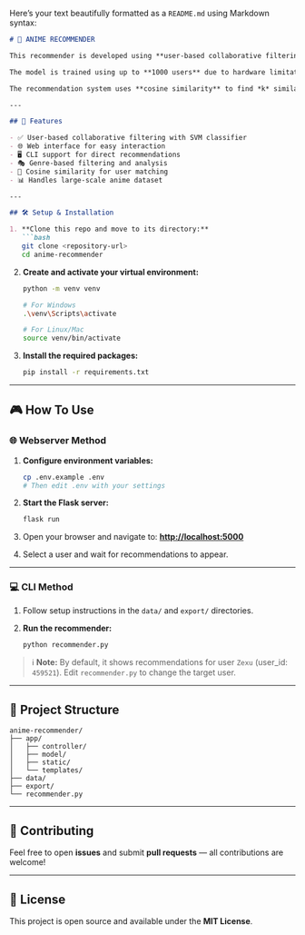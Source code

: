 Here’s your text beautifully formatted as a `README.md` using Markdown syntax:

````markdown
# 🎌 ANIME RECOMMENDER

This recommender is developed using **user-based collaborative filtering** and an **SVM classifier**. The dataset is acquired from **Kaggle**.

The model is trained using up to **1000 users** due to hardware limitations. Despite this, the preprocessed input reaches a dimension of approximately **390,785 x 3,534**, resulting in exported CSV files totaling nearly **±5 GB** in size.

The recommendation system uses **cosine similarity** to find *k* similar users and identifies the top *n* anime based on their scores. An **SVM classifier** then predicts the selected user's *disliked anime* based on genre and removes them from the final recommendation list.

---

## 🚀 Features

- ✅ User-based collaborative filtering with SVM classifier  
- 🌐 Web interface for easy interaction  
- 🖥️ CLI support for direct recommendations  
- 🎭 Genre-based filtering and analysis  
- 📐 Cosine similarity for user matching  
- 📊 Handles large-scale anime dataset  

---

## 🛠️ Setup & Installation

1. **Clone this repo and move to its directory:**
   ```bash
   git clone <repository-url>
   cd anime-recommender
````

2. **Create and activate your virtual environment:**

   ```bash
   python -m venv venv

   # For Windows
   .\venv\Scripts\activate

   # For Linux/Mac
   source venv/bin/activate
   ```

3. **Install the required packages:**

   ```bash
   pip install -r requirements.txt
   ```

---

## 🎮 How To Use

### 🌐 Webserver Method

1. **Configure environment variables:**

   ```bash
   cp .env.example .env
   # Then edit .env with your settings
   ```

2. **Start the Flask server:**

   ```bash
   flask run
   ```

3. Open your browser and navigate to:
   **[http://localhost:5000](http://localhost:5000)**

4. Select a user and wait for recommendations to appear.

---

### 💻 CLI Method

1. Follow setup instructions in the `data/` and `export/` directories.

2. **Run the recommender:**

   ```bash
   python recommender.py
   ```

> ℹ️ **Note:** By default, it shows recommendations for user `Zexu` (user\_id: `459521`).
> Edit `recommender.py` to change the target user.

---

## 🔧 Project Structure

```
anime-recommender/
├── app/
│   ├── controller/
│   ├── model/
│   ├── static/
│   └── templates/
├── data/
├── export/
└── recommender.py
```

---

## 🤝 Contributing

Feel free to open **issues** and submit **pull requests** — all contributions are welcome!

---

## 📄 License

This project is open source and available under the **MIT License**.
